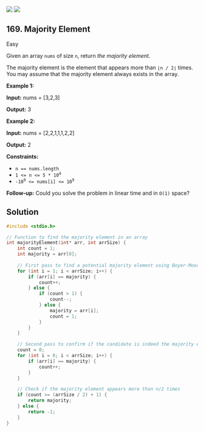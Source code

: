 [![](https://img.shields.io/github/stars/javadev/LeetCode-in-All?label=Stars&style=flat-square)](https://github.com/javadev/LeetCode-in-All)
[![](https://img.shields.io/github/forks/javadev/LeetCode-in-All?label=Fork%20me%20on%20GitHub%20&style=flat-square)](https://github.com/javadev/LeetCode-in-All/fork)

## 169\. Majority Element

Easy

Given an array `nums` of size `n`, return _the majority element_.

The majority element is the element that appears more than `⌊n / 2⌋` times. You may assume that the majority element always exists in the array.

**Example 1:**

**Input:** nums = [3,2,3]

**Output:** 3

**Example 2:**

**Input:** nums = [2,2,1,1,1,2,2]

**Output:** 2

**Constraints:**

*   `n == nums.length`
*   <code>1 <= n <= 5 * 10<sup>4</sup></code>
*   <code>-10<sup>9</sup> <= nums[i] <= 10<sup>9</sup></code>

**Follow-up:** Could you solve the problem in linear time and in `O(1)` space?

## Solution

```c
#include <stdio.h>

// Function to find the majority element in an array
int majorityElement(int* arr, int arrSize) {
    int count = 1;
    int majority = arr[0];
    
    // First pass to find a potential majority element using Boyer-Moore Voting Algorithm
    for (int i = 1; i < arrSize; i++) {
        if (arr[i] == majority) {
            count++;
        } else {
            if (count > 1) {
                count--;
            } else {
                majority = arr[i];
                count = 1;
            }
        }
    }

    // Second pass to confirm if the candidate is indeed the majority element
    count = 0;
    for (int i = 0; i < arrSize; i++) {
        if (arr[i] == majority) {
            count++;
        }
    }

    // Check if the majority element appears more than n/2 times
    if (count >= (arrSize / 2) + 1) {
        return majority;
    } else {
        return -1;
    }
}
```